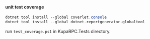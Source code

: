 #### unit test coverage

```powershell
dotnet tool install --global coverlet.console
dotnet tool install --global dotnet-reportgenerator-globaltool
```

run  `test_coverage.ps1` in KupaRPC.Tests directory.